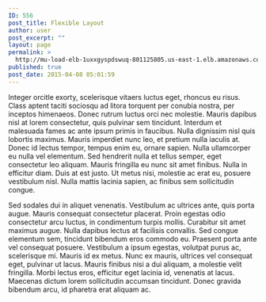 ```yaml
---
ID: 556
post_title: Flexible Layout
author: user
post_excerpt: ""
layout: page
permalink: >
  http://mu-load-elb-1uxxgyspdswuq-801125805.us-east-1.elb.amazonaws.com/flexible-layout/
published: true
post_date: 2015-04-08 05:01:59
---
```

Integer orcitle exorty, scelerisque vitaers luctus eget, rhoncus eu risus. Class aptent taciti sociosqu ad litora torquent per conubia nostra, per inceptos himenaeos. Donec rutrum luctus orci nec molestie. Mauris dapibus nisl at lorem consectetur, quis pulvinar sem tincidunt. Interdum et malesuada fames ac ante ipsum primis in faucibus. Nulla dignissim nisl quis lobortis maximus. Mauris imperdiet nunc leo, et pretium nulla iaculis at. Donec id lectus tempor, tempus enim eu, ornare sapien. Nulla ullamcorper eu nulla vel elementum. Sed hendrerit nulla et tellus semper, eget consectetur leo aliquam. Mauris fringilla eu nunc sit amet finibus. Nulla in efficitur diam. Duis at est justo. Ut metus nisi, molestie ac erat eu, posuere vestibulum nisl. Nulla mattis lacinia sapien, ac finibus sem sollicitudin congue.

Sed sodales dui in aliquet venenatis. Vestibulum ac ultrices ante, quis porta augue. Mauris consequat consectetur placerat. Proin egestas odio consectetur arcu luctus, in condimentum turpis mollis. Curabitur sit amet maximus augue. Nulla dapibus lectus at facilisis convallis. Sed congue elementum sem, tincidunt bibendum eros commodo eu. Praesent porta ante vel consequat posuere. Vestibulum a ipsum egestas, volutpat purus ac, scelerisque mi. Mauris id ex metus. Nunc ex mauris, ultrices vel consequat eget, pulvinar ut lacus. Mauris finibus nisi a dui aliquam, a molestie velit fringilla. Morbi lectus eros, efficitur eget lacinia id, venenatis at lacus. Maecenas dictum lorem sollicitudin accumsan tincidunt. Donec gravida bibendum arcu, id pharetra erat aliquam ac.